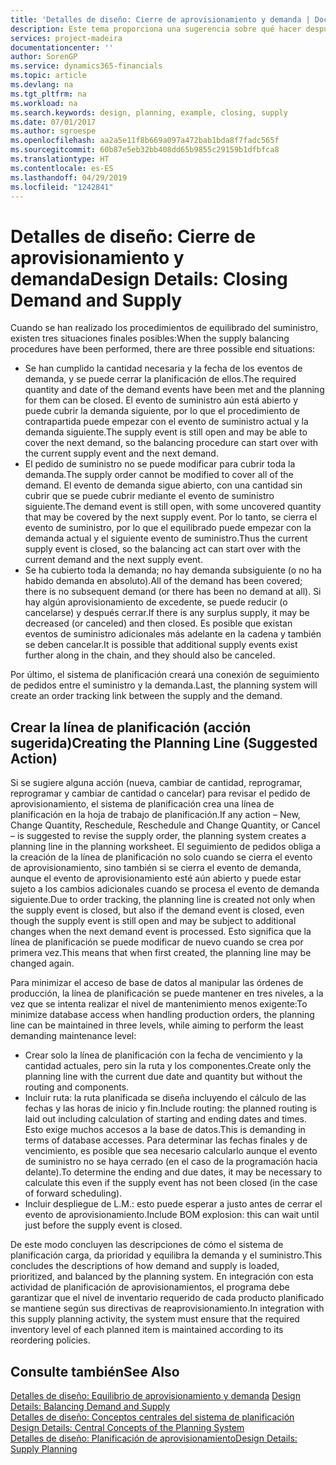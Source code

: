 ```yaml
---
title: 'Detalles de diseño: Cierre de aprovisionamiento y demanda | Documentos de Microsoft'
description: Este tema proporciona una sugerencia sobre qué hacer después de realizar procedimientos de equilibrado de suministros.
services: project-madeira
documentationcenter: ''
author: SorenGP
ms.service: dynamics365-financials
ms.topic: article
ms.devlang: na
ms.tgt_pltfrm: na
ms.workload: na
ms.search.keywords: design, planning, example, closing, supply
ms.date: 07/01/2017
ms.author: sgroespe
ms.openlocfilehash: aa2a5e11f8b669a097a472bab1bda8f7fadc565f
ms.sourcegitcommit: 60b87e5eb32bb408dd65b9855c29159b1dfbfca8
ms.translationtype: HT
ms.contentlocale: es-ES
ms.lasthandoff: 04/29/2019
ms.locfileid: "1242841"
---
```

# <a name="design-details-closing-demand-and-supply"></a><span data-ttu-id="d3bd5-103">Detalles de diseño: Cierre de aprovisionamiento y demanda</span><span class="sxs-lookup"><span data-stu-id="d3bd5-103">Design Details: Closing Demand and Supply</span></span>
<span data-ttu-id="d3bd5-104">Cuando se han realizado los procedimientos de equilibrado del suministro, existen tres situaciones finales posibles:</span><span class="sxs-lookup"><span data-stu-id="d3bd5-104">When the supply balancing procedures have been performed, there are three possible end situations:</span></span>  
  
* <span data-ttu-id="d3bd5-105">Se han cumplido la cantidad necesaria y la fecha de los eventos de demanda, y se puede cerrar la planificación de ellos.</span><span class="sxs-lookup"><span data-stu-id="d3bd5-105">The required quantity and date of the demand events have been met and the planning for them can be closed.</span></span> <span data-ttu-id="d3bd5-106">El evento de suministro aún está abierto y puede cubrir la demanda siguiente, por lo que el procedimiento de contrapartida puede empezar con el evento de suministro actual y la demanda siguiente.</span><span class="sxs-lookup"><span data-stu-id="d3bd5-106">The supply event is still open and may be able to cover the next demand, so the balancing procedure can start over with the current supply event and the next demand.</span></span>  
* <span data-ttu-id="d3bd5-107">El pedido de suministro no se puede modificar para cubrir toda la demanda.</span><span class="sxs-lookup"><span data-stu-id="d3bd5-107">The supply order cannot be modified to cover all of the demand.</span></span> <span data-ttu-id="d3bd5-108">El evento de demanda sigue abierto, con una cantidad sin cubrir que se puede cubrir mediante el evento de suministro siguiente.</span><span class="sxs-lookup"><span data-stu-id="d3bd5-108">The demand event is still open, with some uncovered quantity that may be covered by the next supply event.</span></span> <span data-ttu-id="d3bd5-109">Por lo tanto, se cierra el evento de suministro, por lo que el equilibrado puede empezar con la demanda actual y el siguiente evento de suministro.</span><span class="sxs-lookup"><span data-stu-id="d3bd5-109">Thus the current supply event is closed, so the balancing act can start over with the current demand and the next supply event.</span></span>  
* <span data-ttu-id="d3bd5-110">Se ha cubierto toda la demanda; no hay demanda subsiguiente (o no ha habido demanda en absoluto).</span><span class="sxs-lookup"><span data-stu-id="d3bd5-110">All of the demand has been covered; there is no subsequent demand (or there has been no demand at all).</span></span> <span data-ttu-id="d3bd5-111">Si hay algún aprovisionamiento de excedente, se puede reducir (o cancelarse) y después cerrar.</span><span class="sxs-lookup"><span data-stu-id="d3bd5-111">If there is any surplus supply, it may be decreased (or canceled) and then closed.</span></span> <span data-ttu-id="d3bd5-112">Es posible que existan eventos de suministro adicionales más adelante en la cadena y también se deben cancelar.</span><span class="sxs-lookup"><span data-stu-id="d3bd5-112">It is possible that additional supply events exist further along in the chain, and they should also be canceled.</span></span>  
  
<span data-ttu-id="d3bd5-113">Por último, el sistema de planificación creará una conexión de seguimiento de pedidos entre el suministro y la demanda.</span><span class="sxs-lookup"><span data-stu-id="d3bd5-113">Last, the planning system will create an order tracking link between the supply and the demand.</span></span>  
  
## <a name="creating-the-planning-line-suggested-action"></a><span data-ttu-id="d3bd5-114">Crear la línea de planificación (acción sugerida)</span><span class="sxs-lookup"><span data-stu-id="d3bd5-114">Creating the Planning Line (Suggested Action)</span></span>  
<span data-ttu-id="d3bd5-115">Si se sugiere alguna acción (nueva, cambiar de cantidad, reprogramar, reprogramar y cambiar de cantidad o cancelar) para revisar el pedido de aprovisionamiento, el sistema de planificación crea una línea de planificación en la hoja de trabajo de planificación.</span><span class="sxs-lookup"><span data-stu-id="d3bd5-115">If any action – New, Change Quantity, Reschedule, Reschedule and Change Quantity, or Cancel – is suggested to revise the supply order, the planning system creates a planning line in the planning worksheet.</span></span> <span data-ttu-id="d3bd5-116">El seguimiento de pedidos obliga a la creación de la línea de planificación no solo cuando se cierra el evento de aprovisionamiento, sino también si se cierra el evento de demanda, aunque el evento de aprovisionamiento esté aún abierto y puede estar sujeto a los cambios adicionales cuando se procesa el evento de demanda siguiente.</span><span class="sxs-lookup"><span data-stu-id="d3bd5-116">Due to order tracking, the planning line is created not only when the supply event is closed, but also if the demand event is closed, even though the supply event is still open and may be subject to additional changes when the next demand event is processed.</span></span> <span data-ttu-id="d3bd5-117">Esto significa que la línea de planificación se puede modificar de nuevo cuando se crea por primera vez.</span><span class="sxs-lookup"><span data-stu-id="d3bd5-117">This means that when first created, the planning line may be changed again.</span></span>  
  
<span data-ttu-id="d3bd5-118">Para minimizar el acceso de base de datos al manipular las órdenes de producción, la línea de planificación se puede mantener en tres niveles, a la vez que se intenta realizar el nivel de mantenimiento menos exigente:</span><span class="sxs-lookup"><span data-stu-id="d3bd5-118">To minimize database access when handling production orders, the planning line can be maintained in three levels, while aiming to perform the least demanding maintenance level:</span></span>  
  
* <span data-ttu-id="d3bd5-119">Crear solo la línea de planificación con la fecha de vencimiento y la cantidad actuales, pero sin la ruta y los componentes.</span><span class="sxs-lookup"><span data-stu-id="d3bd5-119">Create only the planning line with the current due date and quantity but without the routing and components.</span></span>  
* <span data-ttu-id="d3bd5-120">Incluir ruta: la ruta planificada se diseña incluyendo el cálculo de las fechas y las horas de inicio y fin.</span><span class="sxs-lookup"><span data-stu-id="d3bd5-120">Include routing: the planned routing is laid out including calculation of starting and ending dates and times.</span></span> <span data-ttu-id="d3bd5-121">Esto exige muchos accesos a la base de datos.</span><span class="sxs-lookup"><span data-stu-id="d3bd5-121">This is demanding in terms of database accesses.</span></span> <span data-ttu-id="d3bd5-122">Para determinar las fechas finales y de vencimiento, es posible que sea necesario calcularlo aunque el evento de suministro no se haya cerrado (en el caso de la programación hacia delante).</span><span class="sxs-lookup"><span data-stu-id="d3bd5-122">To determine the ending and due dates, it may be necessary to calculate this even if the supply event has not been closed (in the case of forward scheduling).</span></span>  
* <span data-ttu-id="d3bd5-123">Incluir despliegue de L.M.: esto puede esperar a justo antes de cerrar el evento de aprovisionamiento.</span><span class="sxs-lookup"><span data-stu-id="d3bd5-123">Include BOM explosion: this can wait until just before the supply event is closed.</span></span>  
  
<span data-ttu-id="d3bd5-124">De este modo concluyen las descripciones de cómo el sistema de planificación carga, da prioridad y equilibra la demanda y el suministro.</span><span class="sxs-lookup"><span data-stu-id="d3bd5-124">This concludes the descriptions of how demand and supply is loaded, prioritized, and balanced by the planning system.</span></span> <span data-ttu-id="d3bd5-125">En integración con esta actividad de planificación de aprovisionamientos, el programa debe garantizar que el nivel de inventario requerido de cada producto planificado se mantiene según sus directivas de reaprovisionamiento.</span><span class="sxs-lookup"><span data-stu-id="d3bd5-125">In integration with this supply planning activity, the system must ensure that the required inventory level of each planned item is maintained according to its reordering policies.</span></span>  
  
## <a name="see-also"></a><span data-ttu-id="d3bd5-126">Consulte también</span><span class="sxs-lookup"><span data-stu-id="d3bd5-126">See Also</span></span>  
<span data-ttu-id="d3bd5-127">[Detalles de diseño: Equilibrio de aprovisionamiento y demanda](design-details-balancing-demand-and-supply.md) </span><span class="sxs-lookup"><span data-stu-id="d3bd5-127">[Design Details: Balancing Demand and Supply](design-details-balancing-demand-and-supply.md) </span></span>  
<span data-ttu-id="d3bd5-128">[Detalles de diseño: Conceptos centrales del sistema de planificación](design-details-central-concepts-of-the-planning-system.md) </span><span class="sxs-lookup"><span data-stu-id="d3bd5-128">[Design Details: Central Concepts of the Planning System](design-details-central-concepts-of-the-planning-system.md) </span></span>  
[<span data-ttu-id="d3bd5-129">Detalles de diseño: Planificación de aprovisionamiento</span><span class="sxs-lookup"><span data-stu-id="d3bd5-129">Design Details: Supply Planning</span></span>](design-details-supply-planning.md)